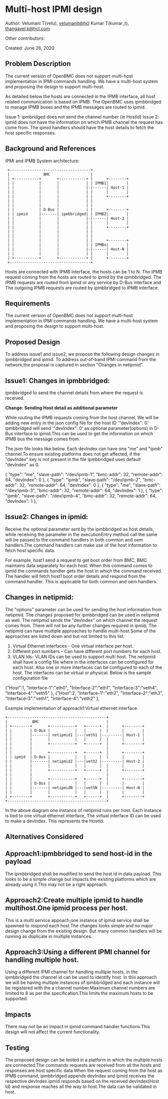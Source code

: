 # Multi-host IPMI design

Author: Velumani T(velu), [velumanit@hcl](mailto:velumanit@hcl.com) Kumar
T(kumar_t), [thangavel.k@hcl.com](mailto:thangavel.k@hcl.com)

Other contributors:

Created: June 26, 2020

## Problem Description

The current version of OpenBMC does not support multi-host implementation in
IPMI commands handling. We have a multi-host system and proposing the design to
support multi-host.

As detailed below the hosts are connected in the IPMB interface, all host
related communication is based on IPMB. The OpenBMC uses ipmbbridged to manage
IPMB buses and the IPMB messages are routed to ipmid.

Issue 1: ipmbridged does not send the channel number (ie HostId) Issue 2: ipmid
does not have the information on which IPMB channel the request has come from.
The ipmid handlers should have the host details to fetch the host specific
responses.

## Background and References

IPMI and IPMB System architecture:

```
 +------------------------------------+
 |               BMC                  |
 | +-----------+       +------------+ |      +--------+
 | |           |       |            | | IPMB1|        |
 | |           |       |            |-|------| Host-1 |
 | |           |       |            | |      |        |
 | |           |       |            | |      +--------+
 | |           |       |            | |
 | |           |       |            | |
 | |           | D-Bus |            | |      +--------+
 | | ipmid     |-------| ipmbbridged| | IPMB2|        |
 | |           |       |            |-|------| Host-2 |
 | |           |       |            | |      |        |
 | |           |       |            | |      +--------+
 | |           |       |            | |
 | |           |       |            | |
 | |           |       |            | |      +--------+
 | |           |       |            | | IPMBn|        |
 | |           |       |            |-|------| Host-N |
 | |           |       |            | |      |        |
 | +-----------+       +------------+ |      +--------+
 +------------------------------------+
```

Hosts are connected with IPMB interface, the hosts can be 1 to N. The IPMB
request coming from the hosts are routed to ipmid by the ipmbbridged. The IPMB
requests are routed from ipmid or any service by D-Bus interface and The
outgoing IPMB requests are routed by ipmbbridged to IPMB interface.

## Requirements

The current version of OpenBMC does not support multi-host implementation in
IPMI commands handling. We have a multi-host system and proposing the design to
support multi-host.

## Proposed Design

To address issue1 and issue2, we propose the following design changes in
ipmbbridged and ipmid. To address out-of-band IPMI command from the network,the
proposal is captured in section "Changes in netipmid".

## Issue1: Changes in ipmbbridged:

ipmbbridged to send the channel details from where the request is received.

**Change: Sending Host detail as additional parameter**

While routing the IPMB requests coming from the host channel, We will be adding
new entry in the json config file for the host ID '"devIndex": 0' ipmbbridged
will send '"devIndex": 0' as optional parameter(options) in D-Bus interface to
ipmid.This can be used to get the information on which IPMB bus the message
comes from.

The json file looks like below. Each devIndex can have one "me" and "ipmb"
channel.To ensure existing platforms does not get affected, if the "devIndex"
key is not present in the file ipmbbridged uses default "devIndex" as 0.

{ "type": "me", "slave-path": "/dev/ipmb-1", "bmc-addr": 32, "remote-addr": 64,
"devIndex": 0 }, { "type": "ipmb", "slave-path": "/dev/ipmb-2", "bmc-addr": 32,
"remote-addr": 64, "devIndex": 0 }, { "type": "me", "slave-path": "/dev/ipmb-3",
"bmc-addr": 32, "remote-addr": 64, "devIndex": 1 }, { "type": "ipmb",
"slave-path": "/dev/ipmb-4", "bmc-addr": 32, "remote-addr": 64, "devIndex": 1 },

## Issue2: Changes in ipmid:

Receive the optional parameter sent by the ipmbbridged as host details, while
receiving the parameter in the executionEntry method call the same will be
passed to the command handlers in both common and oem handlers.The command
handlers can make use of the host information to fetch host specific data.

For example, host1 send a request to get boot order from BMC, BMC maintains data
separately for each host. When this command comes to ipmid the commands handler
gets the host in which the command received. The handler will fetch host1 boot
order details and respond from the command handler. This is applicable for both
common and oem handlers.

## Changes in netipmid:

The "options" parameter can be used for sending the host information from
netipmid. The changes proposed for ipmbbridged can be used in netipmid as well.
The netipmid sends the "devIndex" on which channel the request comes from. There
will not be any further changes required in ipmid. The netipmid can have
multiple approaches to handle multi-host.Some of the approaches are listed down
and but not limited to this list.

1. Virtual Ethernet interfaces - One virtual interface per host.
2. Different port numbers - Can have different port numbers for each host.
3. VLAN Ids- VLAN IDs can be used to support multi host. The netipmid shall have
   a config file where in the interfaces can be configured for each host. Also
   one or more interfaces can be configured to each of the host. The interfaces
   can be virtual or physical. Below is the sample configuration file

{"Host":1, "Interface-1":"eth0", "Interface-2":"eth1", "Interface-3":"veth4",
"Interface-4":"veth5" }, {"Host":2, "Interface-1":"eth2", "Interface-2":"eth3",
"Interface-3":"veth1", "Interface-4":"veth2" },

Example implementation of approach1:Virtual ethernet interface.

```
+--------------------------------------------+
|           BMC                              |
| +--------+       +-----------+   +------+  |      +--------+
| |        | D-Bus |           |   |      |  |      |        |
| |        |-------| netipmid1 |---|veth1 |---------| Host-1 |
| |        |       |           |   |      |  |      |        |
| |        |       +-----------+   +------+  |      +--------+
| |        |                                 |
| |        |       +-----------+   +------+  |      +--------+
| | ipmid  | D-Bus |           |   |      |  |      |        |
| |        |-------| netipmid2 |---|veth2 |---------| Host-2 |
| |        |       |           |   |      |  |      |        |
| |        |       +-----------+   +------+  |      +--------+
| |        |                                 |
| |        |       +-----------+   +------+  |      +--------+
| |        | D-Bus |           |   |      |  |      |        |
| |        |-------| netipmidN |---|vethN |---------| Host-N |
| |        |       |           |   |      |  |      |        |
| +--------+       +-----------+   +------+  |      +--------+
+--------------------------------------------+
```

In the above diagram one instance of netipmid runs per host. Each instance is
tied to one virtual ethernet interface, The virtual interface ID can be used to
make a devIndex. This represents the HostId.

## Alternatives Considered

## Approach1:ipmbbridged to send host-id in the payload

The ipmbbridged shall be modified to send the host id in data payload. This
looks to be a simple change but impacts the existing platforms which are already
using it.This may not be a right approach.

## Approach2:Create multiple ipmid to handle multihost.One ipmid process per host.

This is a multi service appoach,one instance of ipmid service shall be spawned
to respond each host.The changes looks simple and no major design change from
the existing design. But many common handlers will be running as duplicate in
multiple instances.

## Approach3:Using a different IPMI channel for handling multiple host.

Using a different IPMI channel for handling multiple hosts, in the ipmbbridged
the channel id can be used to identify host. In this approach we will be having
multiple instances of ipmbbridged and each instance will be registered with the
a channel number.Maximum channel numbers are limited to 8 as per the
specification.This limits the maximum hosts to be supported.

## Impacts

There may not be an impact in ipmid command handler functions.This design will
not affect the current functionality.

## Testing

The proposed design can be tested in a platform in which the multiple hosts are
connected.The commands requests are received from all the hosts and responses
are host specific data.When the request coming from the host as IPMB command,
ipmbbridged appends devIndex and ipmid receives the respective devIndex.ipmid
responds based on the received devIndex(Host Id) and response reaches all the
way to host.The data can be validated in host.
